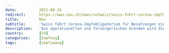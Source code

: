 ```yaml
---
date:          2021-08-24
redirect:      https://www.nau.ch/news/schweiz/swiss-fuhrt-corona-impfobligatorium-fur-besatzungen-ein-65988697
title:         Nau
subtitle:      'Swiss führt Corona-Impfobligatorium für Besatzungen ein'
description:   'Aus operationellen und fürsorgerischen Gründen wird die Schweizer Airline Swiss ab Mitte November ein Impfobligatorium für ihre Besatzungen einführen.'
country:       [CH]
categories:    [Impfung]
tags:          [impfzwang]
---
```

